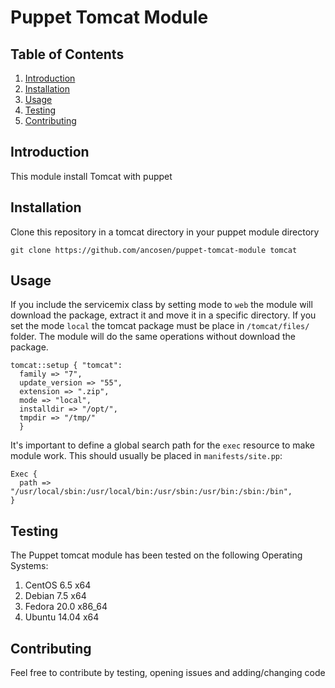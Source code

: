 Puppet Tomcat Module
========================

## <a name='TOC'>Table of Contents</a>

  1. [Introduction](#Introduction)
  1. [Installation](#Installation)
  1. [Usage](#Usage)
  1. [Testing](#Testing)
  1. [Contributing](#Contributing)

## <a name='Introduction'>Introduction</a>

This module install Tomcat with puppet

## <a name='Installation'>Installation</a>

Clone this repository in a tomcat directory in your puppet module directory

	git clone https://github.com/ancosen/puppet-tomcat-module tomcat

## <a name='Usage'>Usage</a>

If you include the servicemix class by setting mode to `web` the module will download the package, extract it and move it 
in a specific directory. If you set the mode `local` the tomcat package must be place in `/tomcat/files/` 
folder. The module will do the same operations without download the package.

	tomcat::setup { "tomcat":
	  family => "7",
	  update_version => "55",
	  extension => ".zip",
	  mode => "local",
	  installdir => "/opt/",
	  tmpdir => "/tmp/"
	  }

It's important to define a global search path for the `exec` resource to make module work. 
This should usually be placed in `manifests/site.pp`:

	Exec {
	  path => "/usr/local/sbin:/usr/local/bin:/usr/sbin:/usr/bin:/sbin:/bin",
	}

## <a name='Testing'>Testing</a>

The Puppet tomcat module has been tested on the following Operating Systems: 

1. CentOS 6.5 x64
1. Debian 7.5 x64
1. Fedora 20.0 x86_64
1. Ubuntu 14.04 x64

## <a name='Contributing'>Contributing</a>

Feel free to contribute by testing, opening issues and adding/changing code

